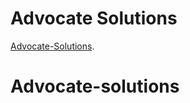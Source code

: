 # Advocate Solutions

 [Advocate-Solutions](https://github.com/facebook/create-react-app).

# Advocate-solutions
